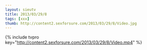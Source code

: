 ```yaml
--- 
layout: sieutv
title: 2013/03/29/8
tags: [xxx]
thumb: http://content2.sexforsure.com/2013/03/29/8/Video.jpg
---
```

{% include tvpro key="http://content2.sexforsure.com/2013/03/29/8/Video.mp4" %} 
